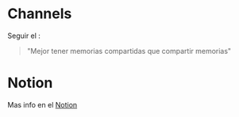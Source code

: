 # Channels

Seguir el :

> "Mejor tener memorias compartidas que compartir memorias"

# Notion

Mas info en el [Notion](https://mis-notas.notion.site/Semana-7-de79099a372f49598da4c4886eafb21e?pvs=4)
